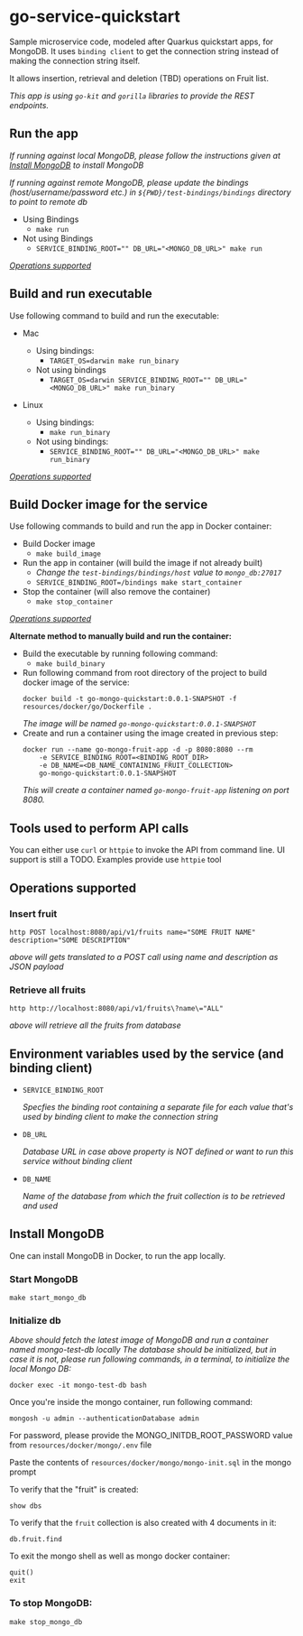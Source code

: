 # go-service-quickstart
Sample microservice code, modeled after Quarkus quickstart apps, for MongoDB. It uses `binding client`
to get the connection string instead of making the connection string itself.

It allows insertion, retrieval and deletion (TBD) operations on Fruit list.

_This app is using `go-kit` and `gorilla` libraries to provide the REST endpoints._

## Run the app
_If running against local MongoDB, please follow the instructions given at
[Install MongoDB](#install-mongodb) to install MongoDB_

_If running against remote MongoDB, please update the bindings (host/username/password etc.)
in `${PWD}/test-bindings/bindings` directory to point to remote db_
 
  * Using Bindings
    * `make run`
  * Not using Bindings
    * `SERVICE_BINDING_ROOT="" DB_URL="<MONGO_DB_URL>" make run`

_[Operations supported](#operations-supported)_


## Build and run executable
Use following command to build and run the executable:

* Mac
  * Using bindings:
    * `TARGET_OS=darwin make run_binary`
  * Not using bindings
    * `TARGET_OS=darwin SERVICE_BINDING_ROOT="" DB_URL="<MONGO_DB_URL>" make run_binary`

* Linux 
  * Using bindings:
    * `make run_binary`
  * Not using bindings:
    * `SERVICE_BINDING_ROOT="" DB_URL="<MONGO_DB_URL>" make run_binary`

_[Operations supported](#operations-supported)_


## Build Docker image for the service
Use following commands to build and run the app in Docker container:

* Build Docker image
  * `make build_image`
* Run the app in container (will build the image if not already built)
  * _Change the `test-bindings/bindings/host` value to `mongo_db:27017`_
  * `SERVICE_BINDING_ROOT=/bindings make start_container`
* Stop the container (will also remove the container)
  * `make stop_container`

_[Operations supported](#operations-supported)_


**Alternate method to manually build and run the container:**

* Build the executable by running following command:
  * `make build_binary`
* Run following command from root directory of the project to build docker image of the service:
  ```
  docker build -t go-mongo-quickstart:0.0.1-SNAPSHOT -f resources/docker/go/Dockerfile .
  ```
  _The image will be named `go-mongo-quickstart:0.0.1-SNAPSHOT`_
* Create and run a container using the image created in previous step:
  ```
  docker run --name go-mongo-fruit-app -d -p 8080:8080 --rm
      -e SERVICE_BINDING_ROOT=<BINDING_ROOT_DIR>
      -e DB_NAME=<DB_NAME_CONTAINING_FRUIT_COLLECTION>
      go-mongo-quickstart:0.0.1-SNAPSHOT
  ```
  _This will create a container named `go-mongo-fruit-app` listening on port 8080._  

## Tools used to perform API calls
You can either use `curl` or `httpie` to invoke the API from command line.
UI support is still a TODO. Examples provide use `httpie` tool

## Operations supported
### Insert fruit

`http POST localhost:8080/api/v1/fruits name="SOME FRUIT NAME" description="SOME DESCRIPTION"`

_above will gets translated to a POST call using name and description as JSON payload_

### Retrieve all fruits

`http http://localhost:8080/api/v1/fruits\?name\="ALL"`

_above will retrieve all the fruits from database_


## Environment variables used by the service (and binding client)
* `SERVICE_BINDING_ROOT`

  _Specfies the binding root containing a separate file for each value that's used by
   binding client to make the connection string_
* `DB_URL`

  _Database URL in case above property is NOT defined or want to run this service without binding client_
* `DB_NAME`

  _Name of the database from which the fruit collection is to be retrieved and used_


## Install MongoDB
One can install MongoDB in Docker, to run the app locally.

### Start MongoDB

`make start_mongo_db`

### Initialize db
_Above should fetch the latest image of MongoDB and run a container named mongo-test-db locally
The database should be initialized, but in case it is not, please run following commands, in a
terminal, to initialize the local Mongo DB:_

`docker exec -it mongo-test-db bash`

Once you're inside the mongo container, run following command:

`mongosh -u admin --authenticationDatabase admin`

For password, please provide the MONGO_INITDB_ROOT_PASSWORD value from `resources/docker/mongo/.env` file

Paste the contents of `resources/docker/mongo/mongo-init.sql` in the mongo prompt

To verify that the "fruit" is created:

`show dbs`

To verify that the `fruit` collection is also created with 4 documents in it:

`db.fruit.find`

To exit the mongo shell as well as mongo docker container:
```
quit()
exit 
```

### To stop MongoDB:

`make stop_mongo_db`
